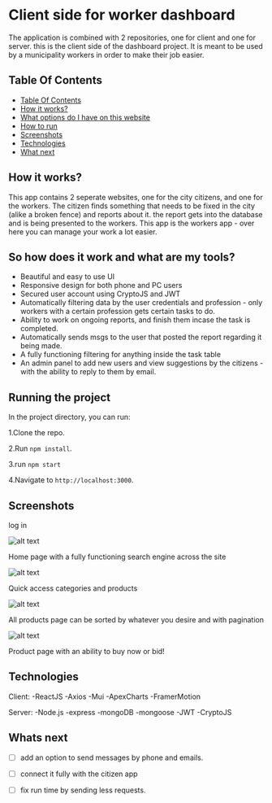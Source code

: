 # Client side for worker dashboard

The application is combined with 2 repositories, one for client and one for server.
this is the client side of the dashboard project.
It is meant to be used by a municipality workers in order to make their job easier.

## Table Of Contents <a name="Table"></a>
- [Table Of Contents](#Table)
- [How it works?](#why)
- [What options do I have on this website](#info)
- [How to run](#run)
- [Screenshots](#Screenshots)
- [Technologies](#Technologies)
- [What next](#next)


## How it works? <a name="why"></a>
This app contains 2 seperate websites, one for the city citizens, and one for the workers.
The citizen finds something that needs to be fixed in the city (alike a broken fence) and reports about it.
the report gets into the database and is being presented to the workers.
This app is the workers app - over here you can manage your work a lot easier.

## So how does it work and what are my tools? <a name="info"></a>
- Beautiful and easy to use UI
- Responsive design for both phone and PC users
- Secured user account using CryptoJS and JWT
- Automatically filtering data by the user credentials and profession - only workers with a certain profession gets certain tasks to do.
- Ability to work on ongoing reports, and finish them incase the task is completed.
- Automatically sends msgs to the user that posted the report regarding it being made.
- A fully functioning filtering for anything inside the task table
- An admin panel to add new users and view suggestions by the citizens - with the ability to reply to them by email.

## Running the project <a name="run"></a>
In the project directory, you can run:

1.Clone the repo.

2.Run `npm install`.

3.run `npm start`

4.Navigate to `http://localhost:3000`.

## Screenshots <a name="Screenshots"></a>
log in

![alt text](https://i.postimg.cc/R0xrbYDW/image-1.png)

Home page with a fully functioning search engine across the site

![alt text](https://i.postimg.cc/qqRW3Hz5/image-2.png)

Quick access categories and products

![alt text](https://i.postimg.cc/6qmgVbZ5/image.png)

All products page can be sorted by whatever you desire and with pagination

![alt text](https://i.postimg.cc/TYBBpSGt/image2.png)

Product page with an ability to buy now or bid!


## Technologies <a name="Technologies"></a>
   Client:
   -ReactJS
   -Axios
   -Mui
   -ApexCharts
   -FramerMotion
   
   Server:
   -Node.js
   -express
   -mongoDB
   -mongoose
   -JWT
   -CryptoJS
   
## Whats next <a name="next"></a>
- [ ] add an option to send messages by phone and emails.
- [ ] connect it fully with the citizen app
- [ ] fix run time by sending less requests.

